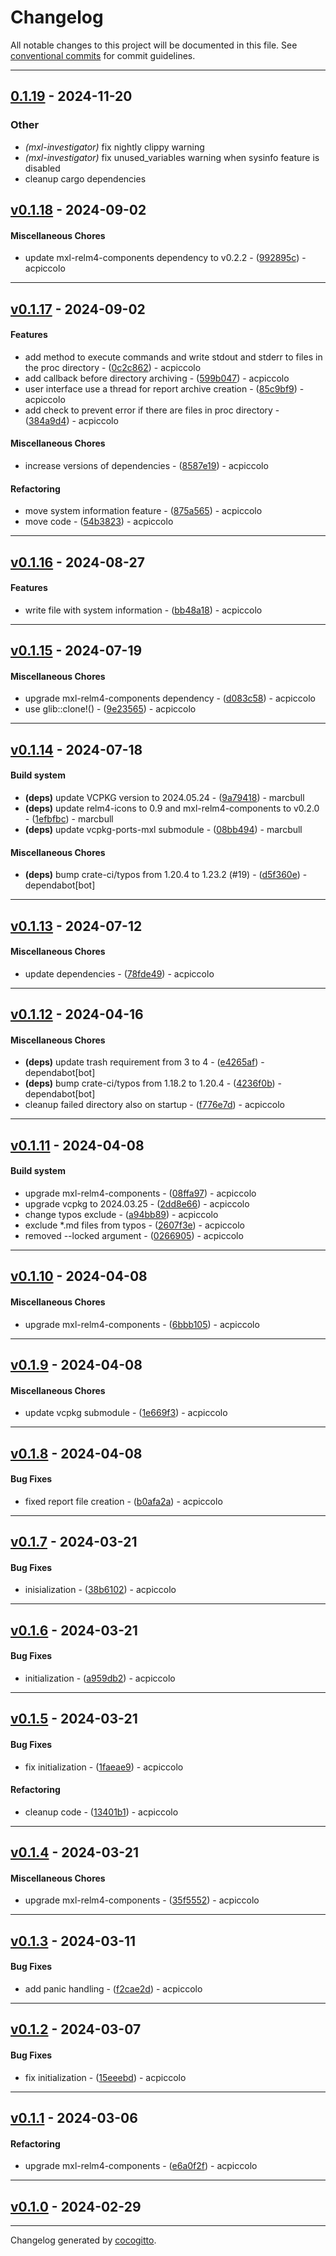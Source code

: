 # Changelog
All notable changes to this project will be documented in this file. See [conventional commits](https://www.conventionalcommits.org/) for commit guidelines.

- - -

## [0.1.19](https://github.com/x-software-com/mxl-crates/compare/mxl-investigator-v0.1.18...mxl-investigator-v0.1.19) - 2024-11-20

### Other

- *(mxl-investigator)* fix nightly clippy warning
- *(mxl-investigator)* fix unused_variables warning when sysinfo feature is disabled
- cleanup cargo dependencies

## [v0.1.18](https://github.com/x-software-com/mxl-investigator/compare/992895ce29d3778d3a01f0b6041e889780e2471a..v0.1.18) - 2024-09-02
#### Miscellaneous Chores
- update mxl-relm4-components dependency to v0.2.2 - ([992895c](https://github.com/x-software-com/mxl-investigator/commit/992895ce29d3778d3a01f0b6041e889780e2471a)) - acpiccolo

- - -

## [v0.1.17](https://github.com/x-software-com/mxl-investigator/compare/384a9d4386f9cead68905f973925a0fabfb5509b..v0.1.17) - 2024-09-02
#### Features
- add method to execute commands and write stdout and stderr to files in the proc directory - ([0c2c862](https://github.com/x-software-com/mxl-investigator/commit/0c2c862e60a91ce1d6ab67c7e3ab056d90708faf)) - acpiccolo
- add callback before directory archiving - ([599b047](https://github.com/x-software-com/mxl-investigator/commit/599b0475970502bcda5041eee7eb7fb5afc9ebf9)) - acpiccolo
- user interface use a thread for report archive creation - ([85c9bf9](https://github.com/x-software-com/mxl-investigator/commit/85c9bf97fce0c374dbd600d0867c08742a0e2294)) - acpiccolo
- add check to prevent error if there are files in proc directory - ([384a9d4](https://github.com/x-software-com/mxl-investigator/commit/384a9d4386f9cead68905f973925a0fabfb5509b)) - acpiccolo
#### Miscellaneous Chores
- increase versions of dependencies - ([8587e19](https://github.com/x-software-com/mxl-investigator/commit/8587e19528d6172abd90e0d65d300f01e3048880)) - acpiccolo
#### Refactoring
- move system information feature - ([875a565](https://github.com/x-software-com/mxl-investigator/commit/875a565e15b14f7b2057805de205ed4ca184c5ad)) - acpiccolo
- move code - ([54b3823](https://github.com/x-software-com/mxl-investigator/commit/54b382336f873781aa7641f90f90a13484b93365)) - acpiccolo

- - -

## [v0.1.16](https://github.com/x-software-com/mxl-investigator/compare/bb48a1880c7e826e8a60eb36d63d255ded52c554..v0.1.16) - 2024-08-27
#### Features
- write file with system information - ([bb48a18](https://github.com/x-software-com/mxl-investigator/commit/bb48a1880c7e826e8a60eb36d63d255ded52c554)) - acpiccolo

- - -

## [v0.1.15](https://github.com/x-software-com/mxl-investigator/compare/9e235652f79a4826434602ca2b7caad03ea949ab..v0.1.15) - 2024-07-19
#### Miscellaneous Chores
- upgrade mxl-relm4-components dependency - ([d083c58](https://github.com/x-software-com/mxl-investigator/commit/d083c58b55d522233ee7ed58753efbf370929572)) - acpiccolo
- use glib::clone!() - ([9e23565](https://github.com/x-software-com/mxl-investigator/commit/9e235652f79a4826434602ca2b7caad03ea949ab)) - acpiccolo

- - -

## [v0.1.14](https://github.com/x-software-com/mxl-investigator/compare/d5f360e6f294808ad37752cd1610573c58ddfcac..v0.1.14) - 2024-07-18
#### Build system
- **(deps)** update VCPKG version to 2024.05.24 - ([9a79418](https://github.com/x-software-com/mxl-investigator/commit/9a79418b6525c2932d84422e4ed6fea03478ec37)) - marcbull
- **(deps)** update relm4-icons to 0.9 and mxl-relm4-components to v0.2.0 - ([1efbfbc](https://github.com/x-software-com/mxl-investigator/commit/1efbfbc820a45f14baca3117039dbd1e1dd26ecb)) - marcbull
- **(deps)** update vcpkg-ports-mxl submodule - ([08bb494](https://github.com/x-software-com/mxl-investigator/commit/08bb494326c47c8f0b8f4b537f37617007afec02)) - marcbull
#### Miscellaneous Chores
- **(deps)** bump crate-ci/typos from 1.20.4 to 1.23.2 (#19) - ([d5f360e](https://github.com/x-software-com/mxl-investigator/commit/d5f360e6f294808ad37752cd1610573c58ddfcac)) - dependabot[bot]

- - -

## [v0.1.13](https://github.com/x-software-com/mxl-investigator/compare/78fde496705ed4c61956208d0f67b1579c088093..v0.1.13) - 2024-07-12
#### Miscellaneous Chores
- update dependencies - ([78fde49](https://github.com/x-software-com/mxl-investigator/commit/78fde496705ed4c61956208d0f67b1579c088093)) - acpiccolo

- - -

## [v0.1.12](https://github.com/x-software-com/mxl-investigator/compare/4236f0b17756c9bdfe7bc7d95c8c8f8b3c1ca876..v0.1.12) - 2024-04-16
#### Miscellaneous Chores
- **(deps)** update trash requirement from 3 to 4 - ([e4265af](https://github.com/x-software-com/mxl-investigator/commit/e4265af6efd6a7467272965dc0093c44402e987e)) - dependabot[bot]
- **(deps)** bump crate-ci/typos from 1.18.2 to 1.20.4 - ([4236f0b](https://github.com/x-software-com/mxl-investigator/commit/4236f0b17756c9bdfe7bc7d95c8c8f8b3c1ca876)) - dependabot[bot]
- cleanup failed directory also on startup - ([f776e7d](https://github.com/x-software-com/mxl-investigator/commit/f776e7d7f347ae59cdd71933dfe84f4debb854c6)) - acpiccolo

- - -

## [v0.1.11](https://github.com/x-software-com/mxl-investigator/compare/026690549dbf9aeb477c8157b5c9e634526bb15b..v0.1.11) - 2024-04-08
#### Build system
- upgrade mxl-relm4-components - ([08ffa97](https://github.com/x-software-com/mxl-investigator/commit/08ffa97efbded70cd9c837d009560971fa95ef78)) - acpiccolo
- upgrade vcpkg to 2024.03.25 - ([2dd8e66](https://github.com/x-software-com/mxl-investigator/commit/2dd8e66759dc457ffb2b4d1a808a7abd3ca0aaa4)) - acpiccolo
- change typos exclude - ([a94bb89](https://github.com/x-software-com/mxl-investigator/commit/a94bb8974035ee82003b518ec9262c6368bfc058)) - acpiccolo
- exclude *.md files from typos - ([2607f3e](https://github.com/x-software-com/mxl-investigator/commit/2607f3e19779079af277d5aa9fcf56fcd08c509d)) - acpiccolo
- removed --locked argument - ([0266905](https://github.com/x-software-com/mxl-investigator/commit/026690549dbf9aeb477c8157b5c9e634526bb15b)) - acpiccolo

- - -

## [v0.1.10](https://github.com/x-software-com/mxl-investigator/compare/6bbb10508940898e4da1c2e6331a0df235d87306..v0.1.10) - 2024-04-08
#### Miscellaneous Chores
- upgrade mxl-relm4-components - ([6bbb105](https://github.com/x-software-com/mxl-investigator/commit/6bbb10508940898e4da1c2e6331a0df235d87306)) - acpiccolo

- - -

## [v0.1.9](https://github.com/x-software-com/mxl-investigator/compare/1e669f30804a9d64d7960550bbfcb73fe7937dfa..v0.1.9) - 2024-04-08
#### Miscellaneous Chores
- update vcpkg submodule - ([1e669f3](https://github.com/x-software-com/mxl-investigator/commit/1e669f30804a9d64d7960550bbfcb73fe7937dfa)) - acpiccolo

- - -

## [v0.1.8](https://github.com/x-software-com/mxl-investigator/compare/b0afa2a1a17871c2f646b8e90babebb9ef264dfb..v0.1.8) - 2024-04-08
#### Bug Fixes
- fixed report file creation - ([b0afa2a](https://github.com/x-software-com/mxl-investigator/commit/b0afa2a1a17871c2f646b8e90babebb9ef264dfb)) - acpiccolo

- - -

## [v0.1.7](https://github.com/x-software-com/mxl-investigator/compare/38b6102fdb436fcde1ae844c53e85d1cfea18565..v0.1.7) - 2024-03-21
#### Bug Fixes
- inisialization - ([38b6102](https://github.com/x-software-com/mxl-investigator/commit/38b6102fdb436fcde1ae844c53e85d1cfea18565)) - acpiccolo

- - -

## [v0.1.6](https://github.com/x-software-com/mxl-investigator/compare/a959db2f72beab0760543519910640a9e101083d..v0.1.6) - 2024-03-21
#### Bug Fixes
- initialization - ([a959db2](https://github.com/x-software-com/mxl-investigator/commit/a959db2f72beab0760543519910640a9e101083d)) - acpiccolo

- - -

## [v0.1.5](https://github.com/x-software-com/mxl-investigator/compare/13401b139e09c798d75457b085cfde0aabcb9cf3..v0.1.5) - 2024-03-21
#### Bug Fixes
- fix initialization - ([1faeae9](https://github.com/x-software-com/mxl-investigator/commit/1faeae99802ccdfa71bf8ff7a648898a279c133f)) - acpiccolo
#### Refactoring
- cleanup code - ([13401b1](https://github.com/x-software-com/mxl-investigator/commit/13401b139e09c798d75457b085cfde0aabcb9cf3)) - acpiccolo

- - -

## [v0.1.4](https://github.com/x-software-com/mxl-investigator/compare/v0.1.3..v0.1.4) - 2024-03-21
#### Miscellaneous Chores
- upgrade mxl-relm4-components - ([35f5552](https://github.com/x-software-com/mxl-investigator/commit/35f555229cd5bf8fb1a5772bb2a54e5383b152b1)) - acpiccolo

- - -

## [v0.1.3](https://github.com/x-software-com/mxl-investigator/compare/v0.1.2..v0.1.3) - 2024-03-11
#### Bug Fixes
- add panic handling - ([f2cae2d](https://github.com/x-software-com/mxl-investigator/commit/f2cae2dbd7bb226b59f8f0ec9cf05850dfb05c4b)) - acpiccolo

- - -

## [v0.1.2](https://github.com/x-software-com/mxl-investigator/compare/v0.1.1..v0.1.2) - 2024-03-07
#### Bug Fixes
- fix initialization - ([15eeebd](https://github.com/x-software-com/mxl-investigator/commit/15eeebd7709e7acaff38668e50885cfc55f8e1d2)) - acpiccolo

- - -

## [v0.1.1](https://github.com/x-software-com/mxl-investigator/compare/v0.1.0..v0.1.1) - 2024-03-06
#### Refactoring
- upgrade mxl-relm4-components - ([e6a0f2f](https://github.com/x-software-com/mxl-investigator/commit/e6a0f2fd525e1b7059ce0033d4628b84dc9f8b01)) - acpiccolo

- - -

## [v0.1.0](https://github.com/x-software-com/mxl-investigator/compare/eb79d534fa3962db8c47aff5e5e4bd9012752e24..v0.1.0) - 2024-02-29

- - -

Changelog generated by [cocogitto](https://github.com/cocogitto/cocogitto).